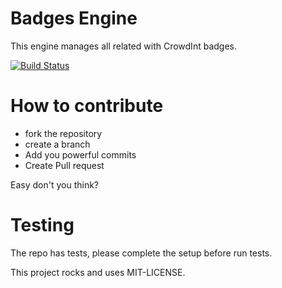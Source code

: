 # Badges Engine

This engine manages all related with CrowdInt badges.

[![Build
Status](https://travis-ci.org/zalapeach/badges_engine.svg?branch=master)](https://travis-ci.org/zalapeach/badges_engine)

# How to contribute

* fork the repository
* create a branch
* Add you powerful commits
* Create Pull request

Easy don't you think?

# Testing

The repo has tests, please complete the setup before run tests.

This project rocks and uses MIT-LICENSE.
